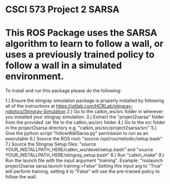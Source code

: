 # CSCI 573 Project 2 SARSA
# This ROS Package uses the SARSA algorithm to learn to follow a wall, or uses a previously trained policy to follow a wall in a simulated environment.

To install and run this package please do the following:

1.) Ensure the stingray simulation package is properly installed by following all of the instructions at https://gitlab.com/HCRLab/stingray-robotics/Stingray-Simulation
2.) Go to the catkin_ws/src folder in wherever you installed your stingray simulation.
3.) Extract the "project2sarsa" folder from the provided .tar file to the catkin_ws/src folder
4.) Go to the src folder in the project2sarsa directory e.g. "catkin_ws/src/project2sarsa/src"
5.) Give the python script "followWallSarsa.py" permission to run as an executable
6.) Source the ROS root: "source /opt/ros/melodic/setup.bash"
7.) Source the Stingray Setup files: "source YOUR_INSTALLPATH_HERE/catkin_ws/devel/setup.bash" and "source YOUR_INSTALLPATH_HERE/stingray_setup.bash"
8.) Run "catkin_make"
9.) Run the launch file with the input argument "training". Example: "roslaunch project2sarsa sarsa.launch training:=False"
Setting this input arg to "True" will perform training, setting it to "False" will use the pre-trained policy to follow the wall.



